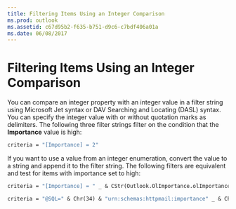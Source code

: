 ```yaml
---
title: Filtering Items Using an Integer Comparison
ms.prod: outlook
ms.assetid: c67d95b2-f635-b751-d9c6-c7bdf406a01a
ms.date: 06/08/2017
---
```



# Filtering Items Using an Integer Comparison

You can compare an integer property with an integer value in a filter string using Microsoft Jet syntax or DAV Searching and Locating (DASL) syntax. You can specify the integer value with or without quotation marks as delimiters. The following three filter strings filter on the condition that the  **Importance** value is high:


```vb
criteria = "[Importance] = 2"
```


If you want to use a value from an integer enumeration, convert the value to a string and append it to the filter string. The following filters are equivalent and test for items with importance set to high: 




```vb
criteria = "[Importance] = " _ & CStr(Outlook.OlImportance.olImportanceHigh)

criteria = "@SQL=" & Chr(34) & "urn:schemas:httpmail:importance" _ & Chr(34) & " = 2"
```


